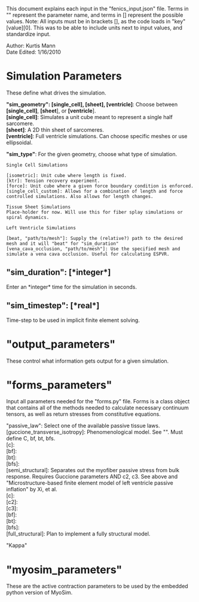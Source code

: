 This document explains each input in the "fenics_input.json" file. Terms in "" represent the parameter name, and terms in [] represent the possible values.
Note: All inputs must be in brackets [], as the code loads in "key"[value][0]. This was to be able to include units next to input values, and standardize input.

Author: Kurtis Mann  
Date Edited: 1/16/2010  


<h1>Simulation Parameters</h1>  
These define what drives the simulation.  

 **"sim_geometry": [single_cell], [sheet], [ventricle]**: Choose between **[single_cell]**, **[sheet**], or **[ventricle**].  
    **[single_cell]**: Simulates a unit cube meant to represent a single half sarcomere.  
    **[sheet]**: A 2D thin sheet of sarcomeres.  
    **[ventricle]**: Full ventricle simulations. Can choose specific meshes or use ellipsoidal.  

  **"sim_type"**: For the given geometry, choose what type of simulation.  
  
    Single Cell Simulations  
    
    [isometric]: Unit cube where length is fixed.  
    [ktr]: Tension recovery experiment.  
    [force]: Unit cube where a given force boundary condition is enforced.  
    [single_cell_custom]: Allows for a combination of length and force controlled simulations. Also allows for length changes.  

    Tissue Sheet Simulations  
    Place-holder for now. Will use this for fiber splay simulations or spiral dynamics.  
  
    Left Ventricle Simulations  
      
    [beat, "path/to/mesh"]: Supply the (relative?) path to the desired mesh and it will "beat" for "sim_duration"  
    [vena_cava_occlusion, "path/to/mesh"]: Use the specified mesh and simulate a vena cava occlusion. Useful for calculating ESPVR.  
  
 <h2>"sim_duration": [*integer*]</h2>  
 Enter an *integer* time for the simulation in seconds.  
  
 <h2>"sim_timestep": [*real*]</h2>  
 Time-step to be used in implicit finite element solving.  

<h1>"output_parameters"</h1>  
These control what information gets output for a given simulation.  

<h1>"forms_parameters"</h1>  
Input all parameters needed for the "forms.py" file. Forms is a class object that contains all of the methods needed to calculate necessary continuum tensors, as well as return stresses from constitutive equations.  

  "passive_law": Select one of the available passive tissue laws.  
    [guccione_transverse_isotropy]: Phenomenological model. See "". Must define C, bf, bt, bfs.  
      [c]:  
      [bf]:  
      [bt]:  
      [bfs]:  
    [semi_structural]: Separates out the myofiber passive stress from bulk response. Requires Guccione parameters AND c2, c3. See above and "Microstructure-based finite element model of left ventricle passive inflation" by Xi, et al.  
      [c]:  
      [c2]:  
      [c3]:  
      [bf]:  
      [bt]:  
      [bfs]:  
    [full_structural]: Plan to implement a fully structural model.  

  "Kappa"

<h1>"myosim_parameters"</h1>  
These are the active contraction parameters to be used by the embedded python version of MyoSim.  
